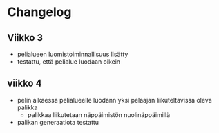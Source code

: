 # Changelog

## Viikko 3
- pelialueen luomistoiminnallisuus lisätty
- testattu, että pelialue luodaan oikein

## viikko 4
- pelin alkaessa pelialueelle luodann yksi pelaajan liikuteltavissa oleva palikka 
  - palikkaa liikutetaan näppäimistön nuolinäppäimillä
- palikan generaatiota testattu
